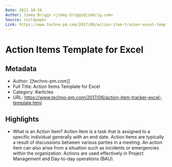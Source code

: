 ```yaml
---
Date: 2021-10-26
Author: Jimmy Briggs <jimmy.briggs@jimbrig.com>
Source: instapaper
Link: https://www.techno-pm.com/2017/06/action-item-tracker-excel-template.html
---
```

# Action Items Template for Excel

## Metadata
- Author: [[techno-pm.com]]
- Full Title: Action Items Template for Excel
- Category: #articles
- URL: https://www.techno-pm.com/2017/06/action-item-tracker-excel-template.html

## Highlights
- What is an Action Item?
  Action Item is a task that is assigned to a specific individual generally with an end date. Action items are typically a result of discussions between various parties in a meeting. An action item can also arise from a situation such as incidents or emergencies within the organization. Actions are used effectively in Project Management and Day-to-day operations (BAU).
